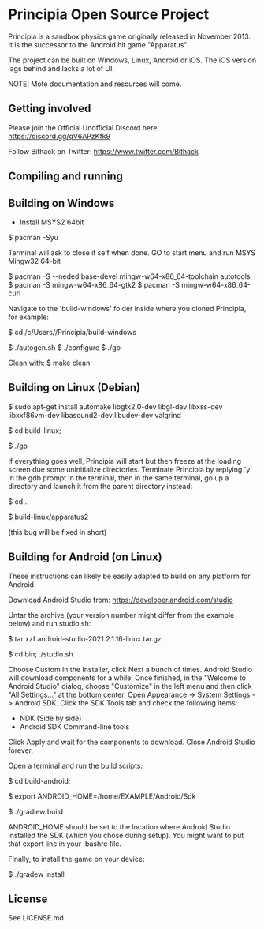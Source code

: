 Principia Open Source Project
=========
Principia is a sandbox physics game originally released in November 2013. It is the successor to the Android hit game "Apparatus".

The project can be built on Windows, Linux, Android or iOS. The iOS version lags behind and lacks a lot of UI.

NOTE!
Mote documentation and resources will come.

Getting involved
--------
Please join the Official Unofficial Discord here:
https://discord.gg/qV6APzKfk9

Follow Bithack on Twitter:
https://www.twitter.com/Bithack

Compiling and running
--------

## Building on Windows

- Install MSYS2 64bit

$ pacman -Syu

Terminal will ask to close it self when done. GO to start menu and run MSYS Mingw32 64-bit

$ pacman -S --neded base-devel mingw-w64-x86_64-toolchain autotools
$ pacman -S mingw-w64-x86_64-gtk2
$ pacman -S mingw-w64-x86_64-curl

Navigate to the 'build-windows' folder inside where you cloned Principia, for example:

$ cd /c/Users/<username>/Principia/build-windows

$ ./autogen.sh
$ ./configure
$ ./go

Clean with:
$ make clean


## Building on Linux (Debian)

$ sudo apt-get install automake libgtk2.0-dev libgl-dev libxss-dev libxxf86vm-dev libasound2-dev libudev-dev valgrind

$ cd build-linux;

$ ./go


If everything goes well, Principia will start but then freeze at the loading screen due some uninitialize directories. Terminate Principia by replying 'y' in the gdb prompt in the terminal, then in the same terminal, go up a directory and launch it from the parent directory instead:

$ cd ..

$ build-linux/apparatus2

(this bug will be fixed in short)

## Building for Android (on Linux)

These instructions can likely be easily adapted to build on any platform for Android.

Download Android Studio from:
https://developer.android.com/studio

Untar the archive (your version number might differ from the example below) and run studio.sh:

$ tar xzf android-studio-2021.2.1.16-linux.tar.gz

$ cd bin; ./studio.sh

Choose Custom in the Installer, click Next a bunch of times. Android Studio will download components for a while. Once finished, in the "Welcome to Android Studio" dialog, choose "Customize" in the left menu and then click "All Settings..." at the bottom center. Open Appearance -> System Settings -> Android SDK. Click the SDK Tools tab and check the following items:

- NDK (Side by side)
- Android SDK Command-line tools

Click Apply and wait for the components to download. Close Android Studio forever.

Open a terminal and run the build scripts:

$ cd build-android;

$ export ANDROID_HOME=/home/EXAMPLE/Android/Sdk

$ ./gradlew build

ANDROID_HOME should be set to the location where Android Studio installed the SDK (which you chose during setup). You might want to put that export line in your .bashrc file.

Finally, to install the game on your device:

$ ./gradew install


License
---------
See LICENSE.md


